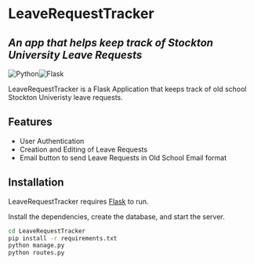 # LeaveRequestTracker
## _An app that helps keep track of Stockton University Leave Requests_
![Python](https://img.shields.io/badge/python-3670A0?style=for-the-badge&logo=python&logoColor=ffdd54)![Flask](https://img.shields.io/badge/flask-%23000.svg?style=for-the-badge&logo=flask&logoColor=white)

LeaveRequestTracker is a Flask Application that keeps track of old school Stockton Univeristy leave requests.

## Features

- User Authentication
- Creation and Editing of Leave Requests
- Email button to send Leave Requests in Old School Email format

## Installation

LeaveRequestTracker requires [Flask](https://flask.palletsprojects.com/en/3.0.x/) to run.

Install the dependencies, create the database, and start the server.

```sh
cd LeaveRequestTracker
pip install -r requirements.txt
python manage.py
python routes.py
```
